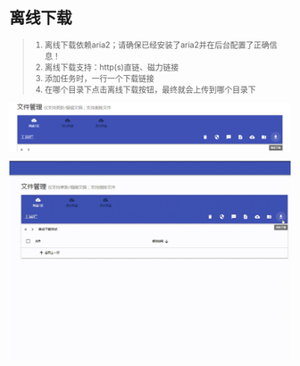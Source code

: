 # 离线下载

> 1. 离线下载依赖aria2；请确保已经安装了aria2并在后台配置了正确信息！
> 2. 离线下载支持：http\(s\)直链、磁力链接
> 3. 添加任务时，一行一个下载链接
> 4. 在哪个目录下点击离线下载按钮，最终就会上传到哪个目录下

![](../../.gitbook/assets/snipaste_2018-11-19_11-18-56.png)

![](../../.gitbook/assets/20181119_112324.gif)

